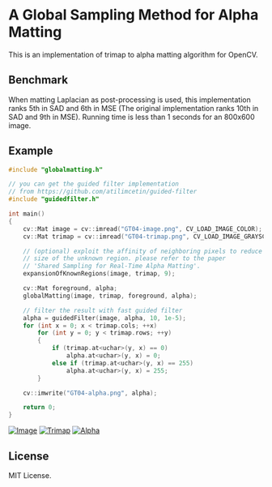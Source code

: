 # A Global Sampling Method for Alpha Matting

This is an implementation of trimap to alpha matting algorithm for OpenCV.

## Benchmark

When matting Laplacian as post-processing is used, this implementation ranks 5th in SAD and 6th in MSE (The original implementation ranks 10th in SAD and 9th in MSE). Running time is less than 1 seconds for an 800x600 image.


## Example

```c++
#include "globalmatting.h"

// you can get the guided filter implementation
// from https://github.com/atilimcetin/guided-filter
#include "guidedfilter.h"

int main()
{
    cv::Mat image = cv::imread("GT04-image.png", CV_LOAD_IMAGE_COLOR);
    cv::Mat trimap = cv::imread("GT04-trimap.png", CV_LOAD_IMAGE_GRAYSCALE);

    // (optional) exploit the affinity of neighboring pixels to reduce the 
    // size of the unknown region. please refer to the paper
    // 'Shared Sampling for Real-Time Alpha Matting'.
    expansionOfKnownRegions(image, trimap, 9);

    cv::Mat foreground, alpha;
    globalMatting(image, trimap, foreground, alpha);

    // filter the result with fast guided filter
    alpha = guidedFilter(image, alpha, 10, 1e-5);
    for (int x = 0; x < trimap.cols; ++x)
        for (int y = 0; y < trimap.rows; ++y)
        {
            if (trimap.at<uchar>(y, x) == 0)
                alpha.at<uchar>(y, x) = 0;
            else if (trimap.at<uchar>(y, x) == 255)
                alpha.at<uchar>(y, x) = 255;
        }

    cv::imwrite("GT04-alpha.png", alpha);

    return 0;
}
```

[![Image](http://atilimcetin.com/global-matting/GT04-image_small.png)](http://atilimcetin.com/global-matting/GT04-image.png)
[![Trimap](http://atilimcetin.com/global-matting/GT04-trimap_small.png)](http://atilimcetin.com/global-matting/GT04-trimap.png)
[![Alpha](http://atilimcetin.com/global-matting/GT04-alpha_small.png)](http://atilimcetin.com/global-matting/GT04-alpha.png)


## License

MIT License.


